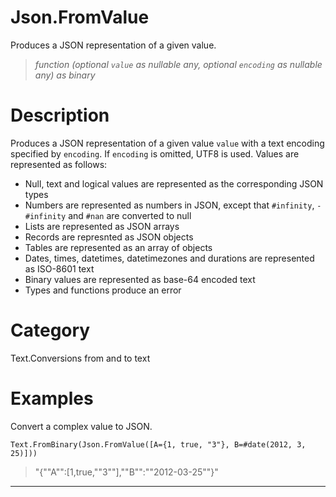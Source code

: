 ﻿# Json.FromValue
Produces a JSON representation of a given value.
> _function (optional <code>value</code> as nullable any, optional <code>encoding</code> as nullable any) as binary_
# Description 
<p>Produces a JSON representation of a given value <code>value</code> with a text encoding specified by <code>encoding</code>. If <code>encoding</code> is omitted, UTF8 is used. Values are represented as follows:</p>
 <ul>
        <li>Null, text and logical values are represented as the corresponding JSON types</li>
        <li>Numbers are represented as numbers in JSON, except that <code>#infinity</code>, <code>-#infinity</code> and <code>#nan</code> are converted to null</li>
        <li>Lists are represented as JSON arrays</li>
        <li>Records are represnted as JSON objects</li>
        <li>Tables are represented as an array of objects</li>
        <li>Dates, times, datetimes, datetimezones and durations are represented as ISO-8601 text</li>
        <li>Binary values are represented as base-64 encoded text</li>
        <li>Types and functions produce an error</li>
 </ul>
    

# Category 
Text.Conversions from and to text
# Examples 
Convert a complex value to JSON.
```
Text.FromBinary(Json.FromValue([A={1, true, "3"}, B=#date(2012, 3, 25)]))
```
> "{""A"":[1,true,""3""],""B"":""2012-03-25""}"
***
